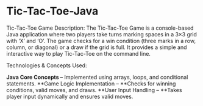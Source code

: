 # Tic-Tac-Toe-Java

Tic-Tac-Toe Game
Description:
The Tic-Tac-Toe Game is a console-based Java application where two players take turns marking spaces in a 3×3 grid with ‘X’ and ‘O’. The game checks for a win condition (three marks in a row, column, or diagonal) or a draw if the grid is full. It provides a simple and interactive way to play Tic-Tac-Toe on the command line.

Technologies & Concepts Used:

**Java Core Concepts –** Implemented using arrays, loops, and conditional statements.
**Game Logic Implementation – **Checks for winning conditions, valid moves, and draws.
**User Input Handling – **Takes player input dynamically and ensures valid moves.
